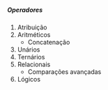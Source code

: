 ##### Operadores

1. Atribuição
2. Aritméticos
    - Concatenação
3. Unários
4. Ternários
5. Relacionais
    - Comparações avançadas
6. Lógicos
